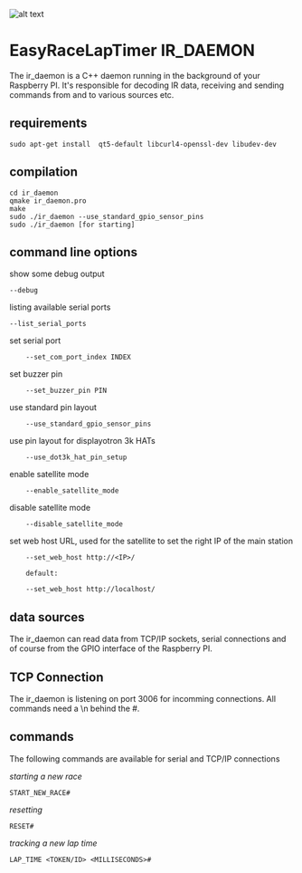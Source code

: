 ![alt text](http://www.airbirds.de/wp-content/uploads/2015/11/logo_big.png "EasyRaceLapTimer")

# EasyRaceLapTimer IR_DAEMON

The ir_daemon is a C++ daemon running in the background of your Raspberry PI. It's responsible for decoding IR data, receiving and sending commands from and to various sources etc.

## requirements

    sudo apt-get install  qt5-default libcurl4-openssl-dev libudev-dev

## compilation

    cd ir_daemon
    qmake ir_daemon.pro
    make
    sudo ./ir_daemon --use_standard_gpio_sensor_pins
    sudo ./ir_daemon [for starting]


## command line options

show some debug output

    --debug

listing available serial ports

    --list_serial_ports

set serial port

        --set_com_port_index INDEX

set buzzer pin

        --set_buzzer_pin PIN

use standard pin layout

        --use_standard_gpio_sensor_pins

use pin layout for displayotron 3k HATs

        --use_dot3k_hat_pin_setup

enable satellite mode

        --enable_satellite_mode

disable satellite mode

        --disable_satellite_mode

set web host URL, used for the satellite to set the right IP of the main station

        --set_web_host http://<IP>/

        default:

        --set_web_host http://localhost/
## data sources

   The ir_daemon can read data from TCP/IP sockets, serial connections and of course from the GPIO interface of the Raspberry PI.

## TCP Connection

The ir_daemon is listening on port 3006 for incomming connections. All commands need
a \n behind the #.



## commands

The following commands are available for serial and TCP/IP connections

*starting a new race*

    START_NEW_RACE#

*resetting*    

    RESET#

*tracking a new lap time*

    LAP_TIME <TOKEN/ID> <MILLISECONDS>#
